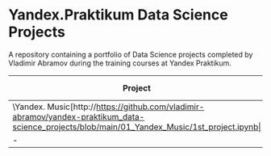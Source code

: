 # Yandex.Praktikum Data Science Projects

A repository containing a portfolio of Data Science projects completed by Vladimir Abramov during the training courses at Yandex Praktikum.

|Project|Description|Used libraries|
|-|-|-|
|\Yandex. Music\[http://https://github.com/vladimir-abramov/yandex-praktikum_data-science_projects/blob/main/01_Yandex_Music/1st_project.ipynb\|||
|-|-|-|
